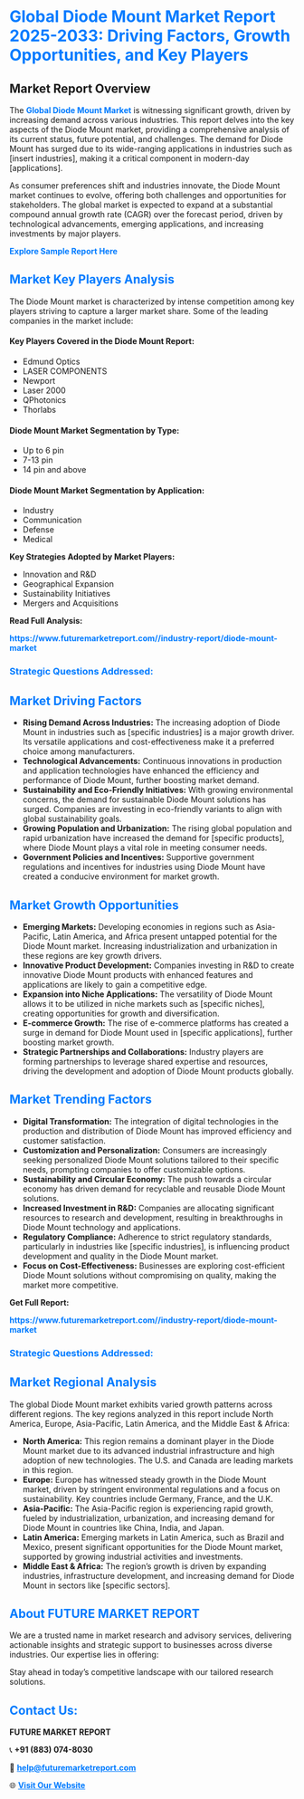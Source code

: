 <h1 style="color: #007BFF;">Global Diode Mount Market Report 2025-2033: Driving Factors, Growth Opportunities, and Key Players</h1>

<section id="overview">
<h2>Market Report Overview</h2>
<p>The <a href="https://www.futuremarketreport.com//industry-report/diode-mount-market" style="color: #007BFF; text-decoration: none;"><strong>Global Diode Mount Market</strong></a> is witnessing significant growth, driven by increasing demand across various industries. This report delves into the key aspects of the Diode Mount market, providing a comprehensive analysis of its current status, future potential, and challenges. The demand for Diode Mount has surged due to its wide-ranging applications in industries such as [insert industries], making it a critical component in modern-day [applications].</p>
<p>As consumer preferences shift and industries innovate, the Diode Mount market continues to evolve, offering both challenges and opportunities for stakeholders. The global market is expected to expand at a substantial compound annual growth rate (CAGR) over the forecast period, driven by technological advancements, emerging applications, and increasing investments by major players.</p>
</section>

<section id="overview">
<p><a href="https://www.futuremarketreport.com//request-sample/reportId=56777" style="color: #007BFF; text-decoration: none;"><strong>Explore Sample Report Here</strong></a></p>
</section>

<section id="key-players">
<h2 style="color: #007BFF;">Market Key Players Analysis</h2>
<p>The Diode Mount market is characterized by intense competition among key players striving to capture a larger market share. Some of the leading companies in the market include:</p>
<h4>Key Players Covered in the Diode Mount Report:</h4>
<ul><li>Edmund Optics</li><li>LASER COMPONENTS</li><li>Newport</li><li>Laser 2000</li><li>QPhotonics</li><li>Thorlabs</li></ul>
<h4>Diode Mount Market Segmentation by Type:</h4>
<ul><li>Up to 6 pin</li><li>7-13 pin</li><li>14 pin and above</li></ul>

<h4>Diode Mount Market Segmentation by Application:</h4>
<ul><li>Industry</li><li>Communication</li><li>Defense</li><li>Medical</li></ul>
<p><strong>Key Strategies Adopted by Market Players:</strong></p>
<ul>
<li>Innovation and R&D</li>
<li>Geographical Expansion</li>
<li>Sustainability Initiatives</li>
<li>Mergers and Acquisitions</li>
</ul>
</section>

<section>
<p><strong>Read Full Analysis: </strong></p><a href="https://www.futuremarketreport.com//industry-report/diode-mount-market" style="color: #007BFF; text-decoration: none;"><strong>https://www.futuremarketreport.com//industry-report/diode-mount-market</strong></a>
<h3 style="color: #007BFF;">Strategic Questions Addressed:</h3>
</section>

<section id="driving-factors">
<h2 style="color: #007BFF;">Market Driving Factors</h2>
<ul>
<li><strong>Rising Demand Across Industries:</strong> The increasing adoption of Diode Mount in industries such as [specific industries] is a major growth driver. Its versatile applications and cost-effectiveness make it a preferred choice among manufacturers.</li>
<li><strong>Technological Advancements:</strong> Continuous innovations in production and application technologies have enhanced the efficiency and performance of Diode Mount, further boosting market demand.</li>
<li><strong>Sustainability and Eco-Friendly Initiatives:</strong> With growing environmental concerns, the demand for sustainable Diode Mount solutions has surged. Companies are investing in eco-friendly variants to align with global sustainability goals.</li>
<li><strong>Growing Population and Urbanization:</strong> The rising global population and rapid urbanization have increased the demand for [specific products], where Diode Mount plays a vital role in meeting consumer needs.</li>
<li><strong>Government Policies and Incentives:</strong> Supportive government regulations and incentives for industries using Diode Mount have created a conducive environment for market growth.</li>
</ul>
</section>

<section id="growth-opportunities">
<h2 style="color: #007BFF;">Market Growth Opportunities</h2>
<ul>
<li><strong>Emerging Markets:</strong> Developing economies in regions such as Asia-Pacific, Latin America, and Africa present untapped potential for the Diode Mount market. Increasing industrialization and urbanization in these regions are key growth drivers.</li>
<li><strong>Innovative Product Development:</strong> Companies investing in R&D to create innovative Diode Mount products with enhanced features and applications are likely to gain a competitive edge.</li>
<li><strong>Expansion into Niche Applications:</strong> The versatility of Diode Mount allows it to be utilized in niche markets such as [specific niches], creating opportunities for growth and diversification.</li>
<li><strong>E-commerce Growth:</strong> The rise of e-commerce platforms has created a surge in demand for Diode Mount used in [specific applications], further boosting market growth.</li>
<li><strong>Strategic Partnerships and Collaborations:</strong> Industry players are forming partnerships to leverage shared expertise and resources, driving the development and adoption of Diode Mount products globally.</li>
</ul>
</section>

<section id="trending-factors">
<h2 style="color: #007BFF;">Market Trending Factors</h2>
<ul>
<li><strong>Digital Transformation:</strong> The integration of digital technologies in the production and distribution of Diode Mount has improved efficiency and customer satisfaction.</li>
<li><strong>Customization and Personalization:</strong> Consumers are increasingly seeking personalized Diode Mount solutions tailored to their specific needs, prompting companies to offer customizable options.</li>
<li><strong>Sustainability and Circular Economy:</strong> The push towards a circular economy has driven demand for recyclable and reusable Diode Mount solutions.</li>
<li><strong>Increased Investment in R&D:</strong> Companies are allocating significant resources to research and development, resulting in breakthroughs in Diode Mount technology and applications.</li>
<li><strong>Regulatory Compliance:</strong> Adherence to strict regulatory standards, particularly in industries like [specific industries], is influencing product development and quality in the Diode Mount market.</li>
<li><strong>Focus on Cost-Effectiveness:</strong> Businesses are exploring cost-efficient Diode Mount solutions without compromising on quality, making the market more competitive.</li>
</ul>
</section>

<section>
<p><strong>Get Full Report: </strong></p><a href="https://www.futuremarketreport.com//industry-report/diode-mount-market" style="color: #007BFF; text-decoration: none;"><strong>https://www.futuremarketreport.com//industry-report/diode-mount-market</strong></a>
<h3 style="color: #007BFF;">Strategic Questions Addressed:</h3>
</section>


<section id="regional-analysis">
<h2 style="color: #007BFF;">Market Regional Analysis</h2>
<p>The global Diode Mount market exhibits varied growth patterns across different regions. The key regions analyzed in this report include North America, Europe, Asia-Pacific, Latin America, and the Middle East & Africa:</p>
<ul>
<li><strong>North America:</strong> This region remains a dominant player in the Diode Mount market due to its advanced industrial infrastructure and high adoption of new technologies. The U.S. and Canada are leading markets in this region.</li>
<li><strong>Europe:</strong> Europe has witnessed steady growth in the Diode Mount market, driven by stringent environmental regulations and a focus on sustainability. Key countries include Germany, France, and the U.K.</li>
<li><strong>Asia-Pacific:</strong> The Asia-Pacific region is experiencing rapid growth, fueled by industrialization, urbanization, and increasing demand for Diode Mount in countries like China, India, and Japan.</li>
<li><strong>Latin America:</strong> Emerging markets in Latin America, such as Brazil and Mexico, present significant opportunities for the Diode Mount market, supported by growing industrial activities and investments.</li>
<li><strong>Middle East & Africa:</strong> The region’s growth is driven by expanding industries, infrastructure development, and increasing demand for Diode Mount in sectors like [specific sectors].</li>
</ul>
</section>

<footer>
<h2 style="color: #007BFF;">About FUTURE MARKET REPORT</h2>
<p>We are a trusted name in market research and advisory services, delivering actionable insights and strategic support to businesses across diverse industries. Our expertise lies in offering:</p>

<p>Stay ahead in today’s competitive landscape with our tailored research solutions.</p>

<h2 style="color: #007BFF;">Contact Us:</h2>
<p><strong>FUTURE MARKET REPORT</strong></p>
<p>📞 <strong>+91 (883) 074-8030</strong></p>
<p>📧 <strong><a href="mailto:help@futuremarketreport.com" style="color: #007BFF;">help@futuremarketreport.com</a></strong></p>
<p>🌐 <strong><a href="https://www.futuremarketreport.com/" style="color: #007BFF;">Visit Our Website</a></strong></p>
</footer>